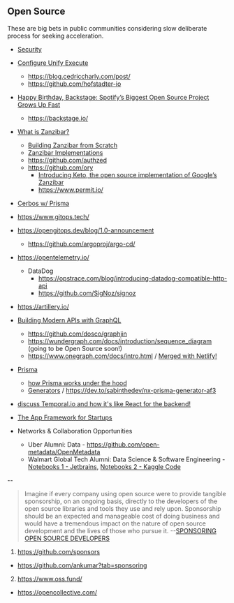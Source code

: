 ## Open Source

These are big bets in public communities considering slow deliberate process for seeking acceleration.

* [Security](https://openssf.org/blog/2022/01/19/reducing-security-risks-in-open-source-software-at-scale-scorecards-launches-v4/)

* [Configure Unify Execute](https://cuelang.org/)
  * https://blog.cedriccharly.com/post/
  * https://github.com/hofstadter-io

* [Happy Birthday, Backstage: Spotify’s Biggest Open Source Project Grows Up Fast](https://engineering.atspotify.com/2021/03/16/happy-birthday-backstage-spotifys-biggest-open-source-project-grows-up-fast/)
  * https://backstage.io/

* [What is Zanzibar?](https://authzed.com/blog/what-is-zanzibar/)
  * [Building Zanzibar from Scratch](https://www.osohq.com/post/zanzibar)
  * [Zanzibar Implementations](https://authzed.com/blog/zanzibar-implementations/)   
  * https://github.com/authzed
  * https://github.com/ory 
    * [Introducing Keto, the open source implementation of Google’s Zanzibar](https://medium.facilelogin.com/introducing-keto-the-open-source-implementation-of-googles-zanzibar-89f15162899e)
    * https://www.permit.io/ 
 
* [Cerbos w/ Prisma](https://cerbos.dev/)
 
* https://www.gitops.tech/ 
* https://opengitops.dev/blog/1.0-announcement
  * https://github.com/argoproj/argo-cd/

* https://opentelemetry.io/
  * DataDog 
    * https://opstrace.com/blog/introducing-datadog-compatible-http-api
    * https://github.com/SigNoz/signoz

* https://artillery.io/

* [Building Modern APIs with GraphQL](https://www.youtube.com/watch?v=bRnu7xvU1_Y)
  * https://github.com/dosco/graphjin
  * https://wundergraph.com/docs/introduction/sequence_diagram (going to be Open Source soon!)
  * https://www.onegraph.com/docs/intro.html / [Merged with Netlify!](https://www.onegraph.com/blog/post/9/onegraph-is-joining-netlify)

* [Prisma](https://github.com/prisma)
  * [how Prisma works under the hood](https://twitter.com/nikolasburk/status/1476844880219488257)
  * [Generators](https://prismaio.notion.site/Prisma-Generators-a2cdf262207a4e9dbcd0e362dfac8dc0) / https://dev.to/sabinthedev/nx-prisma-generator-af3 

* [discuss Temporal.io and how it's like React for the backend!](https://www.youtube.com/watch?v=-mxqCOJA-xI)  

* [The App Framework for Startups](https://github.com/redwoodjs/redwood)

* Networks & Collaboration Opportunities
  * Uber Alumni: Data - https://github.com/open-metadata/OpenMetadata   
  * Walmart Global Tech Alumni: Data Science & Software Engineering - [Notebooks 1 - Jetbrains](https://blog.jetbrains.com/datalore/2020/12/17/we-downloaded-10-000-000-jupyter-notebooks-from-github-this-is-what-we-learned/), [Notebooks 2 - Kaggle Code](https://www.kaggle.com/code)

--

> Imagine if every company using open source were to provide tangible sponsorship, on an ongoing basis, directly to the developers of the open source libraries and tools they use and rely upon. Sponsorship should be an expected and manageable cost of doing business and would have a tremendous impact on the nature of open source development and the lives of those who pursue it. --[SPONSORING OPEN SOURCE DEVELOPERS](https://www.cognitect.com/blog/2020/12/15/sponsoring-open-source-developers)

1. https://github.com/sponsors 
* https://github.com/ankumar?tab=sponsoring
2. https://www.oss.fund/
* https://opencollective.com/
